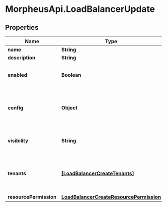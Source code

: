 # MorpheusApi.LoadBalancerUpdate

## Properties

Name | Type | Description | Notes
------------ | ------------- | ------------- | -------------
**name** | **String** | Name | [optional] 
**description** | **String** | Description | [optional] 
**enabled** | **Boolean** | Activate (true) or disable (false) | [optional] 
**config** | **Object** | Configuration object with parameters that vary by load balancer type. | [optional] 
**visibility** | **String** | private or public | [optional] [default to &#39;public&#39;]
**tenants** | [**[LoadBalancerCreateTenants]**](LoadBalancerCreateTenants.md) | Array of tenant account ids that are allowed access | [optional] 
**resourcePermission** | [**LoadBalancerCreateResourcePermission**](LoadBalancerCreateResourcePermission.md) |  | [optional] 


